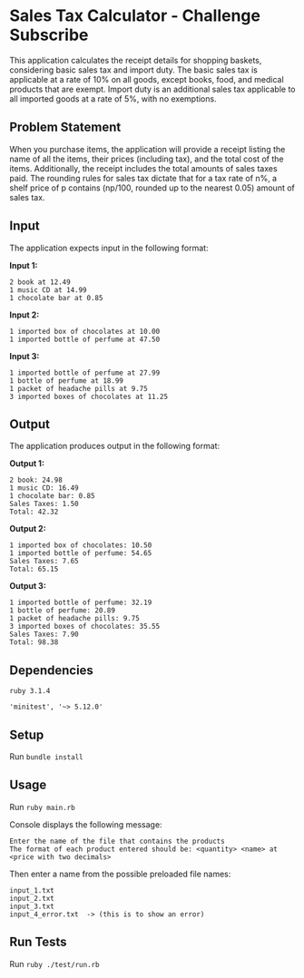 # Sales Tax Calculator - Challenge Subscribe

This application calculates the receipt details for shopping baskets, considering basic sales tax and import duty. The basic sales tax is applicable at a rate of 10% on all goods, except books, food, and medical products that are exempt. Import duty is an additional sales tax applicable to all imported goods at a rate of 5%, with no exemptions.

## Problem Statement

When you purchase items, the application will provide a receipt listing the name of all the items, their prices (including tax), and the total cost of the items. Additionally, the receipt includes the total amounts of sales taxes paid. The rounding rules for sales tax dictate that for a tax rate of n%, a shelf price of p contains (np/100, rounded up to the nearest 0.05) amount of sales tax.

## Input

The application expects input in the following format:

**Input 1:**
```
2 book at 12.49
1 music CD at 14.99
1 chocolate bar at 0.85
```

**Input 2:**
```
1 imported box of chocolates at 10.00
1 imported bottle of perfume at 47.50
```

**Input 3:**
```
1 imported bottle of perfume at 27.99
1 bottle of perfume at 18.99
1 packet of headache pills at 9.75
3 imported boxes of chocolates at 11.25
```

## Output

The application produces output in the following format:

**Output 1:**
```
2 book: 24.98
1 music CD: 16.49
1 chocolate bar: 0.85
Sales Taxes: 1.50
Total: 42.32
```

**Output 2:**
```
1 imported box of chocolates: 10.50
1 imported bottle of perfume: 54.65
Sales Taxes: 7.65
Total: 65.15
```

**Output 3:**
```
1 imported bottle of perfume: 32.19
1 bottle of perfume: 20.89
1 packet of headache pills: 9.75
3 imported boxes of chocolates: 35.55
Sales Taxes: 7.90
Total: 98.38
```

## Dependencies

```ruby 3.1.4```

```'minitest', '~> 5.12.0'```

## Setup

Run ```bundle install```

## Usage

Run ```ruby main.rb``` 

Console displays the following message:
```
Enter the name of the file that contains the products
The format of each product entered should be: <quantity> <name> at <price with two decimals>
```

Then enter a name from the possible preloaded file names:  
```
input_1.txt
input_2.txt
input_3.txt
input_4_error.txt  -> (this is to show an error)
```

## Run Tests

Run ```ruby ./test/run.rb``` 
